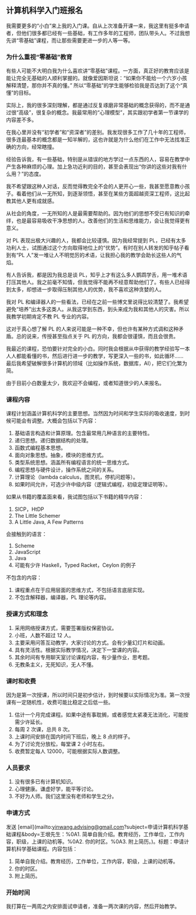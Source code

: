 ## 计算机科学入门班报名

我需要更多的“小白”来上我的入门课。自从上次准备开课一来，我这里有挺多申请者，但他们很多都已经有一些基础，有工作多年的工程师，团队带头人。不过我想先讲“零基础”课程，而让那些需要更进一步的人等一等。

### 为什么重视“零基础”教育

有些人可能不大明白我为什么喜欢讲“零基础”课程。一方面，真正好的教育应该是能让完全无基础的人顺利掌握的。就像爱因斯坦说：“如果你不能给一个六岁小孩解释清楚，那你并不真的懂。” 所以“零基础”的学生能够检验我是否达到了这个“真懂”的目标。

实际上，我的很多深刻理解，都是通过反复琢磨非常基础的概念获得的，而不是通过很“高级”，很复杂的概念。我最常用的“心理模型”，其实跟初学者第一节课学的内容差不多。

在我心里并没有“初学者”和“资深者”的差别。我发现很多工作了几十年的工程师，很多连最基本的概念都是一知半解的，这也许就是为什么他们在工作中无法找准正确的方向，经常瞎撞。

经验告诉我，有一些基础，特别是从错误的地方学过一点东西的人，容易在教学中产生各种麻烦的心理。加上急功近利的目的，甚至会表现出“你讲的这些对我有什么用？”的态度。

我不希望跟这种人对话，反而觉得教完全不会的人更开心一些，我甚至愿意教小孩子。看着他们从一无所知，到逐渐领悟，甚至在某些方面超越资深工程师，这比起教其他人更有成就感。

从社会的角度，一无所知的人是最需要帮助的。因为他们的思想不受已有知识的牵绊，也是最容易吸收干净思想的人。改善他们的生活和思维能力，会让我觉得更有意义。

对 PL 表现出极大兴趣的人，我都会比较谨慎。因为我经常提到 PL，已经有太多功利人士，试图通过这个方向取得地位上的“优势”。有时在别人转发的知乎帖子看到有“PL 人”发一堆让人不明觉厉的术语，让我担心我的教学会助长这些人的气焰。

有人告诉我，都是因为我总是谈 PL，知乎上才有这么多人鹦鹉学舌，用一堆术语打压其他人。我之前毫不知情，但我觉得不能再不经意帮助他们了。有些人已经得到太多，却想进一步取得压制其他人的优势，我不喜欢这种贪婪的人。

我对 PL 和编译器人的一些看法，已经在之前一些博文里说得比较清楚了。我希望避免“培养”出太多这类人。从我这学到东西，到头来成为我和其他人的灾害。所以我教学初期肯定不教 PL 专业的内容。

这对于真心想了解 PL 的人来说可能是一种不幸，但也许有某种方式调和这种矛盾。总的说来，传授甚至指点关于 PL 的方向，我都会很谨慎，而且会很贵。

我最近的课程，恐怕要针对完全的小白。同时我会根据从中获得的教学经验写一本人人都能看懂的书，然后进行进一步的教学，写更深入一些的书，如此循环…… 最后我希望破解很多计算机的领域（比如操作系统，数据库，AI），把它们化繁为简。

由于目前小白数量太少，我欢迎不会编程，或者知道很少的人来报名。

### 课程内容

课程计划涵盖计算机科学的主要思想。当然因为时间和学生实际的吸收速度，到时候可能会有调整。大概会包括以下内容：

1.  基础语言构造和计算原理。包含最常用几种语言的主要特性。
2.  递归思想。递归数据结构的处理。
3.  函数式编程基本思想。
4.  面向对象思想。抽象，模块的思维方式。
5.  类型系统思想。涵盖所有编程语言的统一思维方式。
6.  编程思想与硬件设计，操作系统之间的关系。
7.  计算理论（lambda calculus，图灵机，停机问题等）。
8.  如果时间允许，可选少许中级内容（逻辑式编程，初级定理证明等）。

如果从书籍的覆盖面来看，我试图包括以下书籍的精华内容：

1.  SICP，HtDP
2.  The Little Schemer
3.  A Little Java, A Few Patterns

会接触到的语言：

1.  Scheme
2.  JavaScript
3.  Java
4.  可能有少许 Haskell，Typed Racket，Ceylon 的例子

不包含的内容：

1.  课程重点在于应用层面的思维方式，不包括语言底层实现。
2.  不包含解释器，编译器，PL 理论等内容。

### 授课方式和理念

1.  采用网络授课方式，需要签署版权保密协议。
2.  小班，人数不超过 12 人。
3.  主要采用问答互动教学，大家讨论的方式。会有少量幻灯片和动画。
4.  具有灵活性。根据实际教学情况，决定下一堂课的内容。
5.  其余时间有专用聊天室讨论课程内容，有少量作业，思考题。
6.  无教条主义，无死知识，无人不懂。

### 课时和收费

因为是第一次授课，所以时间只是初步估计，到时候要以实际情况为准。第一次授课有一定随机性，收费可能比稳定之后低一些。

1.  估计一个月完成课程。如果中途有事耽搁，或者感觉太紧凑无法消化，可能按需少许延长。
2.  每周 2 次课，总共 8 次。
3.  上课时间安排在国内时间下班后，晚上 8 点的样子。
4.  为了讨论充分放松，每堂课 2 小时左右。
5.  收费暂定每人 12000，可能根据实际人数调整。

### 人员要求

1.  没有很多已有计算机知识。
2.  心理健康。谦虚好学，能平等讨论。
3.  不好为人师。我们这里没有老师和学生之分。

### 申请方式

发送 [email](mailto:yinwang.advising@gmail.com?subject=申请计算机科学基础课程&body=王垠先生：%0A1\. 简单自我介绍。教育经历，工作单位，工作内容，职级，上课的动机等。%0A2\. 你的时区。%0A3\. 附上简历。)。标题：申请计算机科学基础课程。内容包括：

1.  简单自我介绍。教育经历，工作单位，工作内容，职级，上课的动机等。
2.  你的时区。
3.  附上简历。

### 开始时间

我打算在一两周之内安排面试申请者，准备一两次课的内容，然后开始教学。
